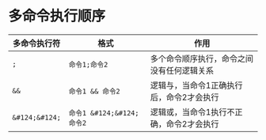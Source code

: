 # 多命令执行顺序



| 多命令执行符 | 格式             | 作用                                       |
| ------------ | ---------------- | ------------------------------------------ |
| `;`          | `命令1;命令2`    | 多个命令顺序执行，命令之间没有任何逻辑关系 |
| `&&`         | `命令1 && 命令2` | 逻辑与，当命令1正确执行后，命令2才会执行   |
| `&#124;&#124;` | `命令1 &#124;&#124; 命令2` | 逻辑或，当命令1执行不正确，命令2才会执行   |

